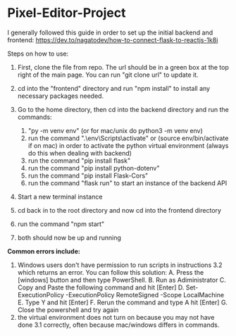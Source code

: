 # Pixel-Editor-Project

I generally followed this guide in order to set up the initial backend and frontend: https://dev.to/nagatodev/how-to-connect-flask-to-reactjs-1k8i

Steps on how to use:

1. First, clone the file from repo. The url should be in a green box at the top right of the main page. You can run "git clone url" to update it.

2. cd into the "frontend" directory and run "npm install" to install any necessary packages needed.

3. Go to the home directory, then cd into the backend directory and run the commands:
    1. "py -m venv env" (or for mac/unix do python3 -m venv env)
    2. run the command ".\env\Scripts\activate"  or (source env/bin/activate if on mac) in order to activate the python virtual environment (always do this when dealing with backend)
    3. run the command "pip install flask"
    4. run the command "pip install python-dotenv"
    5. run the command "pip install Flask-Cors"
    6. run the command "flask run" to start an instance of the backend API

6. Start a new terminal instance

5. cd back in to the root directory and now cd into the frontend directory

6. run the command "npm start"

7. both should now be up and running

**Common errors include:**

1. Windows users don't have permission to run scripts in instructions 3.2 which returns an error. You can follow this solution:
             A. Press the [windows] button and then type PowerShell.
             B. Run as Adiministrator
             C. Copy and Paste the following command and hit [Enter]
             D. Set-ExecutionPolicy -ExecutionPolicy RemoteSigned -Scope LocalMachine
             E. Type Y and hit [Enter]
             F. Rerun the command and type A hit [Enter]
             G. Close the powershell and try again
2. the virtual environment does not turn on because you may not have done 3.1 correctly, often because mac/windows differs in commands.
   

